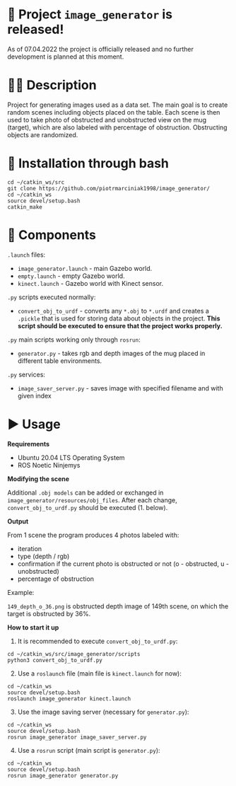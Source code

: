 # 🎉 Project `image_generator` is released!
As of 07.04.2022 the project is officially released and no further development is planned at this moment.

# 👨‍💻 Description
Project for generating images used as a data set. The main goal is to create random scenes including objects placed on 
the table. Each scene is then used to take photo of obstructed and unobstructed view on the mug (target), which are also 
labeled with percentage of obstruction. Obstructing objects are randomized.

# 💾 Installation through bash
```
cd ~/catkin_ws/src
git clone https://github.com/piotrmarciniak1998/image_generator/
cd ~/catkin_ws
source devel/setup.bash
catkin_make
```

# 🔨 Components 
`.launch` files: 
* `image_generator.launch` - main Gazebo world.
* `empty.launch` - empty Gazebo world.
* `kinect.launch` - Gazebo world with Kinect sensor.

`.py` scripts executed normally:
* `convert_obj_to_urdf` - converts any `*.obj` to `*.urdf` and creates a `.pickle` that is used for storing
data about objects in the project. **This script should be executed to ensure that the project works properly.**

`.py` main scripts working only through `rosrun`:
* `generator.py` - takes rgb and depth images of the mug placed in different table environments.

`.py` services:
* `image_saver_server.py` - saves image with specified filename and with given index

# ▶️ Usage
**Requirements**
* Ubuntu 20.04 LTS Operating System
* ROS Noetic Ninjemys

**Modifying the scene**

Additional `.obj models` can be added or exchanged in `image_generator/resources/obj_files`. After each change, 
`convert_obj_to_urdf.py` should be executed (1. below).

**Output**

From 1 scene the program produces 4 photos labeled with:
* iteration
* type (depth / rgb)
* confirmation if the current photo is obstructed or not (o - obstructed, u - unobstructed)
* percentage of obstruction

Example:

`149_depth_o_36.png` is obstructed depth image of 149th scene, on which the target is obstructed by 36%.

**How to start it up**
1. It is recommended to execute `convert_obj_to_urdf.py`:
```
cd ~/catkin_ws/src/image_generator/scripts
python3 convert_obj_to_urdf.py
```
2. Use a `roslaunch` file (main file is `kinect.launch` for now):
```
cd ~/catkin_ws
source devel/setup.bash
roslaunch image_generator kinect.launch
```
3. Use the image saving server (necessary for `generator.py`):
```
cd ~/catkin_ws
source devel/setup.bash
rosrun image_generator image_saver_server.py
```
4. Use a `rosrun` script (main script is `generator.py`):
```
cd ~/catkin_ws
source devel/setup.bash
rosrun image_generator generator.py
```

